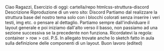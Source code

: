 Ciao Ragazzi,
Esercizio di oggi:
cartella/repo htmlcss-struttura-discord
Descrizione
Riproduzione di un vero sito: Discord Partiamo dal realizzare la struttura base del nostro tema solo con i blocchi colorati senza inserire i veri testi, img etc. o pensare al dettaglio. Partiamo sempre dall'individuare il layout generale e poi iniziamo dall'alto verso il basso, non passiamo ad una sezione successiva se la precedente non funziona. Ricordatevi la regola: container > row > col.
P.S. In allegato trovate anche lo sketch fatto in aula sulla definizione delle componenti di un layout.
Buon lavoro (edited) 